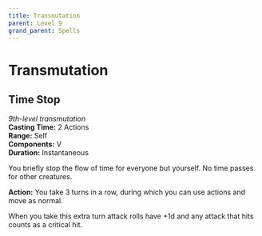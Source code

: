 ```yaml
---
title: Transmutation
parent: Level 9
grand_parent: Spells
---
```


# Transmutation

## Time Stop
*9th-level transmutation*<br>
**Casting Time:** 2 Actions<br>
**Range:** Self<br>
**Components:** V<br>
**Duration:** Instantaneous<br>
  
You briefly stop the flow of time for everyone but yourself. No time passes for other creatures.
  
**Action:** You take 3 turns in a row, during which you can use actions and move as normal.

When you take this extra turn attack rolls have +1d and any attack that hits counts as a critical hit.
